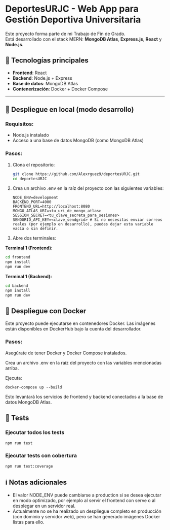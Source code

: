 # DeportesURJC - Web App para Gestión Deportiva Universitaria

Este proyecto forma parte de mi Trabajo de Fin de Grado.  
Está desarrollado con el stack MERN: **MongoDB Atlas**, **Express.js**, **React** y **Node.js**.

## 🔧 Tecnologías principales

- **Frontend**: React
- **Backend**: Node.js + Express
- **Base de datos**: MongoDB Atlas
- **Contenerización**: Docker + Docker Compose
---

## 🚀 Despliegue en local (modo desarrollo)

### Requisitos:
- Node.js instalado
- Acceso a una base de datos MongoDB (como MongoDB Atlas)

### Pasos:

1. Clona el repositorio:
   ```bash
   git clone https://github.com/Alexrguez9/deportesURJC.git
   cd deportesURJC
   ```
2. Crea un archivo .env en la raíz del proyecto con las siguientes variables:
   ```
   NODE_ENV=development
   BACKEND_PORT=4000
   FRONTEND_URL=http://localhost:8080
   MONGO_ATLAS_URI=<tu_uri_de_mongo_atlas>
   SESSION_SECRET=<tu_clave_secreta_para_sesiones>
   SENDGRID_API_KEY=<clave_sendgrid> # Si no necesitas enviar correos reales (por ejemplo en desarrollo), puedes dejar esta variable vacía o sin definir.
   ```
3. Abre dos terminales:

**Terminal 1 (Frontend):**
```bash
cd frontend
npm install
npm run dev
```

**Terminal 1 (Backend):**
   ```bash
   cd backend
   npm install
   npm run dev
   ```

## 🐳 Despliegue con Docker
Este proyecto puede ejecutarse en contenedores Docker. Las imágenes están disponibles en DockerHub bajo la cuenta del desarrollador.

### Pasos:
Asegúrate de tener Docker y Docker Compose instalados.

Crea un archivo .env en la raíz del proyecto con las variables mencionadas arriba.

Ejecuta:
```
docker-compose up --build
```
Esto levantará los servicios de frontend y backend conectados a la base de datos MongoDB Atlas.


## 🧪 Tests
### Ejecutar todos los tests
```
npm run test
```

### Ejecutar tests con cobertura
```
npm run test:coverage
```

## ℹ️ Notas adicionales
- El valor NODE_ENV puede cambiarse a production si se desea ejecutar en modo optimizado, por ejemplo al servir el frontend con serve o al desplegar en un servidor real.
- Actualmente no se ha realizado un despliegue completo en producción (con dominio y servidor web), pero se han generado imágenes Docker listas para ello.
